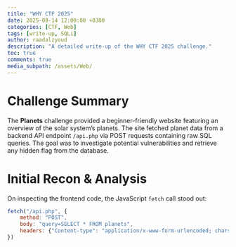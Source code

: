 ```yaml
---
title: "WHY CTF 2025"
date: 2025-08-14 12:00:00 +0300
categories: [CTF, Web]
tags: [write-up, SQLi]
author: raadalzyoud
description: "A detailed write-up of the WHY CTF 2025 challenge."
toc: true
comments: true
media_subpath: /assets/Web/
---
```

# Challenge Summary

The **Planets** challenge provided a beginner-friendly website featuring an overview of the solar system’s planets. The site fetched planet data from a backend API endpoint `/api.php` via POST requests containing raw SQL queries. The goal was to investigate potential vulnerabilities and retrieve any hidden flag from the database.

# Initial Recon & Analysis

On inspecting the frontend code, the JavaScript `fetch` call stood out:

```javascript
fetch("/api.php", {
    method: "POST",
    body: "query=SELECT * FROM planets",
    headers: {"Content-type": "application/x-www-form-urlencoded; charset=UTF-8"},
})
